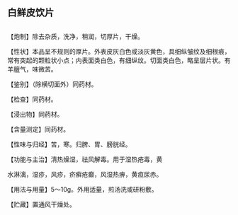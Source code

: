 ## 白鲜皮饮片

## 

## 

【炮制】除去杂质，洗净，稍润，切厚片，干燥。

【性状】本品呈不规则的厚片。外表皮灰白色或淡灰黄色，具细纵皱纹及细根痕，常有突起的颗粒状小点；内表面类白色，有细纵纹。切面类白色，略呈层片状。有羊膻气，味微苦。

【鉴别】（除横切面外）同药材。

【检查】同药材。

【浸出物】同药材。

【含量测定】同药材。

【性味与归经】苦，寒。归脾、胃、膀胱经。

【功能与主治】清热燥湿，祛风解毒。用于湿热疮毒，黄

水淋漓，湿疹，风疹，疥癣疮癫，风湿热痹，黄疸尿赤。

【用法与用量】5～10g。外用适量，煎汤洗或研粉敷。

【贮藏】置通风干燥处。